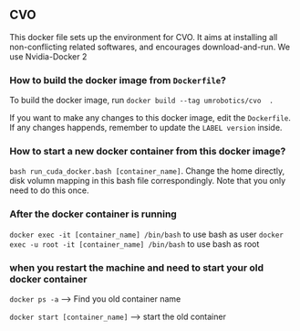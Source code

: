 ## CVO
This docker file sets up the environment for CVO. It aims at installing all non-conflicting related softwares, and encourages download-and-run. We use Nvidia-Docker 2


### How to build the docker image from `Dockerfile`?

To build the docker image, run `docker build --tag umrobotics/cvo  . `

If you want to make any changes to this docker image, edit the `Dockerfile`. If any changes happends, remember to update the `LABEL version` inside. 

### How to start a new docker container from this docker image?
`bash run_cuda_docker.bash [container_name]`. Change the home directly, disk volumn mapping in this bash file correspondingly. Note that you only need to do this once. 


### After the docker container is running 
`docker exec -it [container_name] /bin/bash` to use bash as user
`docker exec -u root -it [container_name] /bin/bash` to use bash as root


### when you restart the machine and need to start your old docker container
`docker ps -a` --> Find you old container name 

`docker start [container_name]`  --> start the old container
